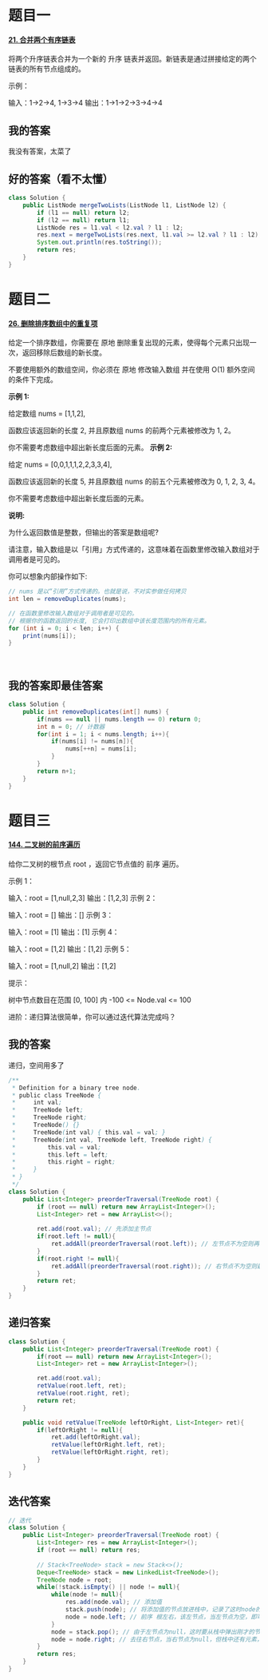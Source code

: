 # 题目一

#### [21. 合并两个有序链表](https://leetcode-cn.com/problems/merge-two-sorted-lists/)

将两个升序链表合并为一个新的 升序 链表并返回。新链表是通过拼接给定的两个链表的所有节点组成的。 

示例：

输入：1->2->4, 1->3->4
输出：1->1->2->3->4->4



## 我的答案

我没有答案，太菜了





## 好的答案（看不太懂）

```java
class Solution {
    public ListNode mergeTwoLists(ListNode l1, ListNode l2) {
        if (l1 == null) return l2;
        if (l2 == null) return l1;
        ListNode res = l1.val < l2.val ? l1 : l2;
        res.next = mergeTwoLists(res.next, l1.val >= l2.val ? l1 : l2);
        System.out.println(res.toString());
        return res;
    }
}
```



# 题目二

#### [26. 删除排序数组中的重复项](https://leetcode-cn.com/problems/remove-duplicates-from-sorted-array/)

给定一个排序数组，你需要在 原地 删除重复出现的元素，使得每个元素只出现一次，返回移除后数组的新长度。

不要使用额外的数组空间，你必须在 原地 修改输入数组 并在使用 O(1) 额外空间的条件下完成。

 

**示例 1:**

给定数组 nums = [1,1,2], 

函数应该返回新的长度 2, 并且原数组 nums 的前两个元素被修改为 1, 2。 

你不需要考虑数组中超出新长度后面的元素。
**示例 2:**

给定 nums = [0,0,1,1,1,2,2,3,3,4],

函数应该返回新的长度 5, 并且原数组 nums 的前五个元素被修改为 0, 1, 2, 3, 4。

你不需要考虑数组中超出新长度后面的元素。


**说明:**

为什么返回数值是整数，但输出的答案是数组呢?

请注意，输入数组是以「引用」方式传递的，这意味着在函数里修改输入数组对于调用者是可见的。

你可以想象内部操作如下:

```java
// nums 是以“引用”方式传递的。也就是说，不对实参做任何拷贝
int len = removeDuplicates(nums);

// 在函数里修改输入数组对于调用者是可见的。
// 根据你的函数返回的长度, 它会打印出数组中该长度范围内的所有元素。
for (int i = 0; i < len; i++) {
    print(nums[i]);
}
```



​	

## 我的答案即最佳答案

```java
class Solution {
    public int removeDuplicates(int[] nums) {
        if(nums == null || nums.length == 0) return 0;
        int n = 0; // 计数器
        for(int i = 1; i < nums.length; i++){
            if(nums[i] != nums[n]){
                nums[++n] = nums[i]; 
            }
        }
        return n+1;
    }
}
```



# 题目三

#### [144. 二叉树的前序遍历](https://leetcode-cn.com/problems/binary-tree-preorder-traversal/)

给你二叉树的根节点 root ，返回它节点值的 前序 遍历。

 

示例 1：


输入：root = [1,null,2,3]
输出：[1,2,3]
示例 2：

输入：root = []
输出：[]
示例 3：

输入：root = [1]
输出：[1]
示例 4：


输入：root = [1,2]
输出：[1,2]
示例 5：


输入：root = [1,null,2]
输出：[1,2]


提示：

树中节点数目在范围 [0, 100] 内
-100 <= Node.val <= 100


进阶：递归算法很简单，你可以通过迭代算法完成吗？



## 我的答案

递归，空间用多了

```java
/**
 * Definition for a binary tree node.
 * public class TreeNode {
 *     int val;
 *     TreeNode left;
 *     TreeNode right;
 *     TreeNode() {}
 *     TreeNode(int val) { this.val = val; }
 *     TreeNode(int val, TreeNode left, TreeNode right) {
 *         this.val = val;
 *         this.left = left;
 *         this.right = right;
 *     }
 * }
 */
class Solution {
    public List<Integer> preorderTraversal(TreeNode root) {
        if (root == null) return new ArrayList<Integer>();
        List<Integer> ret = new ArrayList<>();
        
        ret.add(root.val); // 先添加主节点
        if(root.left != null){
            ret.addAll(preorderTraversal(root.left)); // 左节点不为空则再去左节点
        }
        if(root.right != null){
            ret.addAll(preorderTraversal(root.right)); // 右节点不为空则最后再访问右节点
        }
        return ret;
    }
}
```





## 递归答案

```java
class Solution {
    public List<Integer> preorderTraversal(TreeNode root) {
        if(root == null) return new ArrayList<Integer>();
        List<Integer> ret = new ArrayList<Integer>();

        ret.add(root.val);
        retValue(root.left, ret);
        retValue(root.right, ret);
        return ret;
    }

    public void retValue(TreeNode leftOrRight, List<Integer> ret){
        if(leftOrRight != null){
            ret.add(leftOrRight.val);
            retValue(leftOrRight.left, ret);
            retValue(leftOrRight.right, ret);
        }
    }
}
```





## 迭代答案

```java
// 迭代
class Solution {
    public List<Integer> preorderTraversal(TreeNode root) {
        List<Integer> res = new ArrayList<Integer>();
        if (root == null) return res;
        
        // Stack<TreeNode> stack = new Stack<>();
        Deque<TreeNode> stack = new LinkedList<TreeNode>();
        TreeNode node = root;
        while(!stack.isEmpty() || node != null){
            while(node != null){
                res.add(node.val); // 添加值
                stack.push(node); // 将添加值的节点放进栈中，记录了这时node的状态
                node = node.left; // 前序 根左右，该左节点，当左节点为空，即可跳出这层循环，当下面的右节点
            }
            node = stack.pop(); // 由于左节点为null，这时要从栈中弹出刚才的节点，才能去往右节点
            node = node.right; // 去往右节点，当右节点为null，但栈中还有元素，还是会执行pop()直到栈为空
        }
        return res;
    }
}
```

